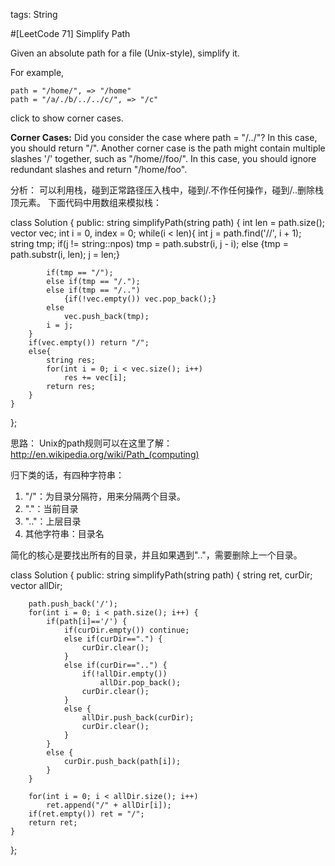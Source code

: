tags: String

#[LeetCode 71] Simplify Path

Given an absolute path for a file (Unix-style), simplify it.

For example,

    path = "/home/", => "/home"
    path = "/a/./b/../../c/", => "/c"

click to show corner cases.

**Corner Cases:**
Did you consider the case where path = "/../"?
In this case, you should return "/".
Another corner case is the path might contain multiple slashes '/' together, such as "/home//foo/".
In this case, you should ignore redundant slashes and return "/home/foo".

分析：
可以利用栈，碰到正常路径压入栈中，碰到/.不作任何操作，碰到/..删除栈顶元素。
下面代码中用数组来模拟栈：

class Solution {
public:
    string simplifyPath(string path) {
        int len = path.size();
        vector<string> vec;
        int i = 0, index = 0;
        while(i < len){
            int j = path.find('//', i + 1);
            string tmp;
            if(j != string::npos)
                tmp = path.substr(i, j - i);
            else {tmp = path.substr(i, len); j = len;}

            if(tmp == "/");
            else if(tmp == "/.");
            else if(tmp == "/..")
                {if(!vec.empty()) vec.pop_back();}
            else
                vec.push_back(tmp);
            i = j;
        }
        if(vec.empty()) return "/";
        else{
            string res;
            for(int i = 0; i < vec.size(); i++)
                res += vec[i];
            return res;
        }
    }
};


思路：
Unix的path规则可以在这里了解：
http://en.wikipedia.org/wiki/Path_(computing)

归下类的话，有四种字符串：
1. "/"：为目录分隔符，用来分隔两个目录。
2. "."：当前目录
3. ".."：上层目录
4. 其他字符串：目录名

简化的核心是要找出所有的目录，并且如果遇到".."，需要删除上一个目录。

class Solution {
public:
    string simplifyPath(string path) {
        string ret, curDir;
        vector<string> allDir;

        path.push_back('/');
        for(int i = 0; i < path.size(); i++) {
            if(path[i]=='/') {
                if(curDir.empty()) continue;
                else if(curDir==".") {
                    curDir.clear();
                }
                else if(curDir=="..") {
                    if(!allDir.empty())
                        allDir.pop_back();
                    curDir.clear();
                }
                else {
                    allDir.push_back(curDir);
                    curDir.clear();
                }
            }
            else {
                curDir.push_back(path[i]);
            }
        }

        for(int i = 0; i < allDir.size(); i++)
            ret.append("/" + allDir[i]);
        if(ret.empty()) ret = "/";
        return ret;
    }
};
